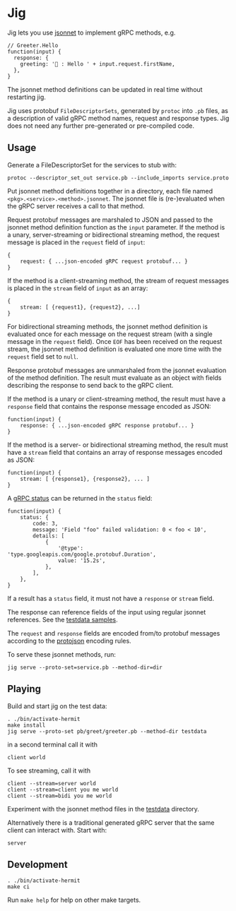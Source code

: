 # Jig

Jig lets you use [jsonnet] to implement gRPC methods, e.g.

    // Greeter.Hello
    function(input) {
      response: {
        greeting: '💃 : Hello ' + input.request.firstName,
      },
    }

The jsonnet method definitions can be updated in real time without restarting
jig.

Jig uses protobuf `FileDescriptorSets`, generated by `protoc` into `.pb` files,
as a description of valid gRPC method names, request and response types. Jig
does not need any further pre-generated or pre-compiled code.

[jsonnet]: https://jsonnet.org


## Usage

Generate a FileDescriptorSet for the services to stub with:

    protoc --descriptor_set_out service.pb --include_imports service.proto

Put jsonnet method definitions together in a directory, each file named
`<pkg>.<service>.<method>.jsonnet`. The jsonnet file is (re-)evaluated when the
gRPC server receives a call to that method.

Request protobuf messages are marshaled to JSON and passed to the jsonnet method
definition function as the `input` parameter. If the method is a unary,
server-streaming or bidirectional streaming method, the request message is
placed in the `request` field of `input`:

    {
        request: { ...json-encoded gRPC request protobuf... }
    }

If the method is a client-streaming method, the stream of request messages is
placed in the `stream` field of `input` as an array:

    {
        stream: [ {request1}, {request2}, ...]
    }

For bidirectional streaming methods, the jsonnet method definition is evaluated
once for each message on the request stream (with a single message in the
`request` field). Once `EOF` has been received on the request stream, the
jsonnet method definition is evaluated one more time with the `request` field
set to `null`.

Response protobuf messages are unmarshaled from the jsonnet evaluation of the
method definition. The result must evaluate as an object with fields describing
the response to send back to the gRPC client.

If the method is a unary or client-streaming method, the result must have a
`response` field that contains the response message encoded as JSON:

    function(input) {
        response: { ...json-encoded gRPC response protobuf... }
    }

If the method is a server- or bidirectional streaming method, the result must
have a `stream` field that contains an array of response messages encoded as
JSON:

    function(input) {
        stream: [ {response1}, {response2}, ... ]
    }

A [gRPC status] can be returned in the `status` field:

    function(input) {
        status: {
            code: 3,
            message: 'Field "foo" failed validation: 0 < foo < 10',
            details: [
                {
                    '@type': 'type.googleapis.com/google.protobuf.Duration',
                    value: '15.2s',
                },
            ],
        },
    }

If a result has a `status` field, it must not have a `response` or `stream`
field.

The response can reference fields of the input using regular jsonnet references.
See the [testdata samples](./testdata).

The `request` and `response` fields are encoded from/to protobuf messages
according to the [protojson] encoding rules.

To serve these jsonnet methods, run:

    jig serve --proto-set=service.pb --method-dir=dir


[gRPC status]: https://www.grpc.io/docs/guides/error/
[protojson]: https://developers.google.com/protocol-buffers/docs/proto3#json


## Playing

Build and start jig on the test data:

    . ./bin/activate-hermit
    make install
    jig serve --proto-set pb/greet/greeter.pb --method-dir testdata

in a second terminal call it with

    client world

To see streaming, call it with

    client --stream=server world
    client --stream=client you me world
    client --stream=bidi you me world

Experiment with the jsonnet method files in the [testdata](./testdata)
directory.

Alternatively there is a traditional generated gRPC server that the same client
can interact with. Start with:

    server


## Development

    . ./bin/activate-hermit
    make ci

Run `make help` for help on other make targets.
